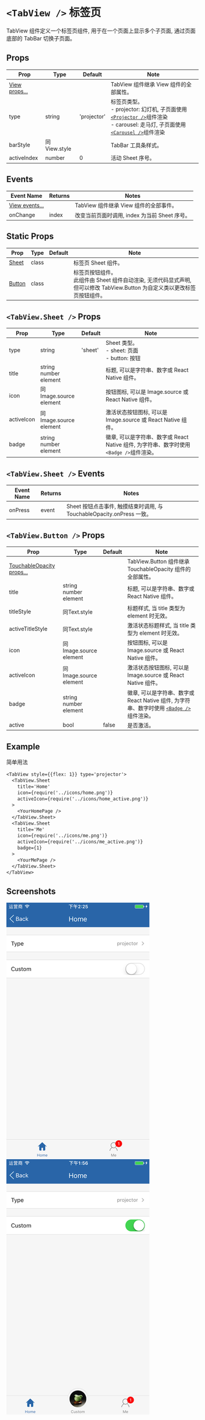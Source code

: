 # `<TabView />` 标签页
TabView 组件定义一个标签页组件, 用于在一个页面上显示多个子页面, 通过页面底部的 TabBar 切换子页面。

## Props
| Prop | Type | Default | Note |
|---|---|---|---|
| [View props...](https://facebook.github.io/react-native/docs/view.html) |  |  | TabView 组件继承 View 组件的全部属性。
| type | string | 'projector' | 标签页类型。<br/>- projector: 幻灯机, 子页面使用[`<Projector />`](./Projector.md)组件渲染<br/>- carousel: 走马灯, 子页面使用[`<Carousel />`](./Carousel.md)组件渲染
| barStyle | 同View.style |  | TabBar 工具条样式。
| activeIndex | number | 0 | 活动 Sheet 序号。

## Events
| Event Name | Returns | Notes |
|---|---|---|
| [View events...](https://facebook.github.io/react-native/docs/view.html) |  | TabView 组件继承 View 组件的全部事件。
| onChange | index | 改变当前页面时调用, index 为当前 Sheet 序号。

## Static Props
| Prop | Type | Default | Note |
|---|---|---|---|
| [Sheet](#tabviewsheet--props) | class |  | 标签页 Sheet 组件。
| [Button](#tabviewbutton--props) | class |  | 标签页按钮组件。<br/>此组件由 Sheet 组件自动渲染, 无须代码显式声明, 但可以修改 TabView.Button 为自定义类以更改标签页按钮组件。

<!--
## Methods
None.

## Static Methods
None.
-->

## `<TabView.Sheet />` Props
| Prop | Type | Default | Note |
|---|---|---|---|
| type | string | 'sheet' | Sheet 类型。<br/>- sheet: 页面<br/>- button: 按钮
| title | string<br/>number<br/>element |  | 标题, 可以是字符串、数字或 React Native 组件。
| icon | 同Image.source<br/>element |  | 按钮图标, 可以是 Image.source 或 React Native 组件。
| activeIcon | 同Image.source<br/>element |  | 激活状态按钮图标, 可以是 Image.source 或 React Native 组件。
| badge | string<br/>number<br/>element |  | 徽章, 可以是字符串、数字或 React Native 组件, 为字符串、数字时使用 `<Badge />`组件渲染。

## `<TabView.Sheet />` Events
| Event Name | Returns | Notes |
|---|---|---|
| onPress | event | Sheet 按钮点击事件, 触摸结束时调用, 与 TouchableOpacity.onPress 一致。

## `<TabView.Button />` Props
| Prop | Type | Default | Note |
|---|---|---|---|
| [TouchableOpacity props...](https://facebook.github.io/react-native/docs/touchableopacity.html) |  |  | TabView.Button 组件继承 TouchableOpacity 组件的全部属性。
| title | string<br/>number<br/>element |  | 标题, 可以是字符串、数字或 React Native 组件。
| titleStyle | 同Text.style |  | 标题样式, 当 title 类型为 element 时无效。
| activeTitleStyle | 同Text.style |  | 激活状态标题样式, 当 title 类型为 element 时无效。
| icon | 同Image.source<br/>element |  | 按钮图标, 可以是 Image.source 或 React Native 组件。
| activeIcon | 同Image.source<br/>element |  | 激活状态按钮图标, 可以是 Image.source 或 React Native 组件。
| badge | string<br/>number<br/>element |  | 徽章, 可以是字符串、数字或 React Native 组件, 为字符串、数字时使用 [`<Badge />`](./Badge.md) 组件渲染。
| active | bool | false | 是否激活。

## Example
简单用法
```
<TabView style={{flex: 1}} type='projector'>
  <TabView.Sheet
    title='Home'
    icon={require('../icons/home.png')}
    activeIcon={require('../icons/home_active.png')}
  >
    <YourHomePage />
  </TabView.Sheet>
  <TabView.Sheet
    title='Me'
    icon={require('../icons/me.png')}
    activeIcon={require('../icons/me_active.png')}
    badge={1}
  >
    <YourMePage />
  </TabView.Sheet>
</TabView>
```


## Screenshots
![](https://github.com/gyfgyf/react-native-teaset/blob/master/teaset/screenshots/13-TabView.png?raw=true) ![](https://github.com/gyfgyf/react-native-teaset/blob/master/teaset/screenshots/13-TabView2.png?raw=true)
